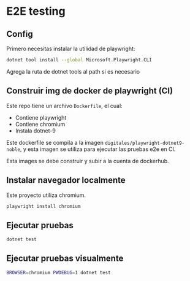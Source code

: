 # E2E testing

## Config

Primero necesitas instalar la utilidad de playwright:

```sh
dotnet tool install --global Microsoft.Playwright.CLI
```

Agrega la ruta de dotnet tools al path si es necesario


## Construir img de docker de playwright (CI)

Este repo tiene un archivo `Dockerfile`, el cual:

- Contiene playwright
- Contiene chromium
- Instala dotnet-9

Este dockerfile se compila a la imagen `digitales/playwright-dotnet9-noble`,
y esta imagen se utiliza para ejecutar las pruebas e2e en CI.

Esta images se debe construir y subir a la cuenta de dockerhub.

## Instalar navegador localmente

Este proyecto utiliza chromium.

```sh
playwright install chromium
```

## Ejecutar pruebas

```sh
dotnet test
```

## Ejecutar pruebas visualmente

```sh
BROWSER=chromium PWDEBUG=1 dotnet test
```

